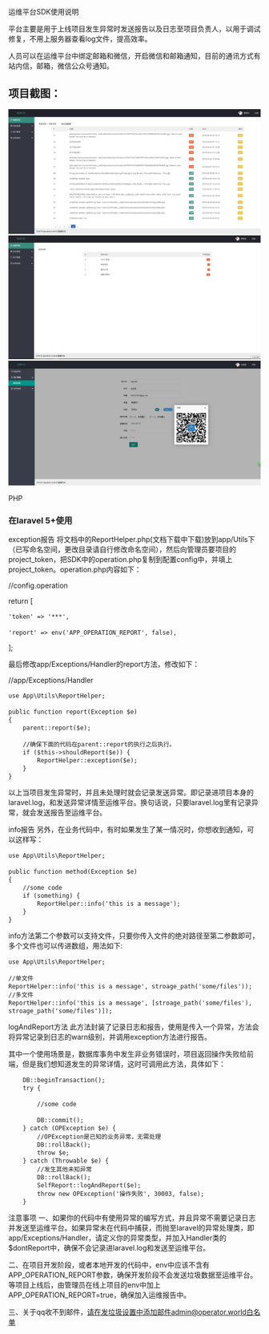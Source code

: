 运维平台SDK使用说明

平台主要是用于上线项目发生异常时发送报告以及日志至项目负责人，以用于调试修复，不用上服务器查看log文件，提高效率。

人员可以在运维平台中绑定邮箱和微信，开启微信和邮箱通知，目前的通讯方式有站内信，邮箱，微信公众号通知。

## 项目截图：
![img-1](https://raw.githubusercontent.com/bosda/Operation/master/public/images/image-1.png)
![img-2](https://raw.githubusercontent.com/bosda/Operation/master/public/images/image-2.png)
![img-3](https://raw.githubusercontent.com/bosda/Operation/master/public/images/image-3.png)

PHP
### 在laravel 5+使用
exception报告
将文档中的ReportHelper.php(文档下载中下载)放到app/Utils下（已写命名空间，更改目录请自行修改命名空间），然后向管理员要项目的project_token，把SDK中的operation.php复制到配置config中，并填上project_token。operation.php内容如下：

//config.operation

return [

    'token' => '***',

    'report' => env('APP_OPERATION_REPORT', false),
];

最后修改app/Exceptions/Handler的report方法，修改如下：

//app/Exceptions/Handler

    use App\Utils\ReportHelper;

    public function report(Exception $e)
    {
        parent::report($e);

        //确保下面的代码在parent::report的执行之后执行。
        if ($this->shouldReport($e)) {
            ReportHelper::exception($e);
        }
    }

以上当项目发生异常时，并且未处理时就会记录发送异常。即记录进项目本身的laravel.log，和发送异常详情至运维平台。换句话说，只要laravel.log里有记录异常，就会发送报告至运维平台。

info报告
另外，在业务代码中，有时如果发生了某一情况时，你想收到通知，可以这样写：


    use App\Utils\ReportHelper;

    public function method(Exception $e)
    {
        //some code
        if (something) {
            ReportHelper::info('this is a message');
        }
    }

info方法第二个参数可以支持文件，只要你传入文件的绝对路径至第二参数即可，多个文件也可以传进数组，用法如下:


    use App\Utils\ReportHelper;

    //单文件
    ReportHelper::info('this is a message', stroage_path('some/files'));
    //多文件
    ReportHelper::info('this is a message', [stroage_path('some/files'), stroage_path('some/files')]);

logAndReport方法
此方法封装了记录日志和报告，使用是传入一个异常，方法会将异常记录到日志的warn级别，并调用exception方法进行报告。

其中一个使用场景是，数据库事务中发生非业务错误时，项目返回操作失败给前端，但是我们想知道发生的异常详情，这时可调用此方法，具体如下：


        DB::beginTransaction();
        try {

            //some code

            DB::commit();
        } catch (OPException $e) {
            //OPException是已知的业务异常，无需处理
            DB::rollBack();
            throw $e;
        } catch (Throwable $e) {
            //发生其他未知异常
            DB::rollBack();
            SelfReport::logAndReport($e);
            throw new OPException('操作失败', 30003, false);
        }

注意事项
一、如果你的代码中有使用异常的编写方式，并且异常不需要记录日志并发送至运维平台。如果异常未在代码中捕获，而抛至laravel的异常处理类，即app/Exceptions/Handler，请定义你的异常类型，并加入Handler类的$dontReport中，确保不会记录进laravel.log和发送至运维平台。

二、在项目开发阶段，或者本地开发的代码中，env中应该不含有APP_OPERATION_REPORT参数，确保开发阶段不会发送垃圾数据至运维平台。等项目上线后，由管理员在线上项目的env中加上APP_OPERATION_REPORT=true，确保加入运维报告中。

三、关于qq收不到邮件，请在发垃圾设置中添加邮件admin@operator.world白名单


